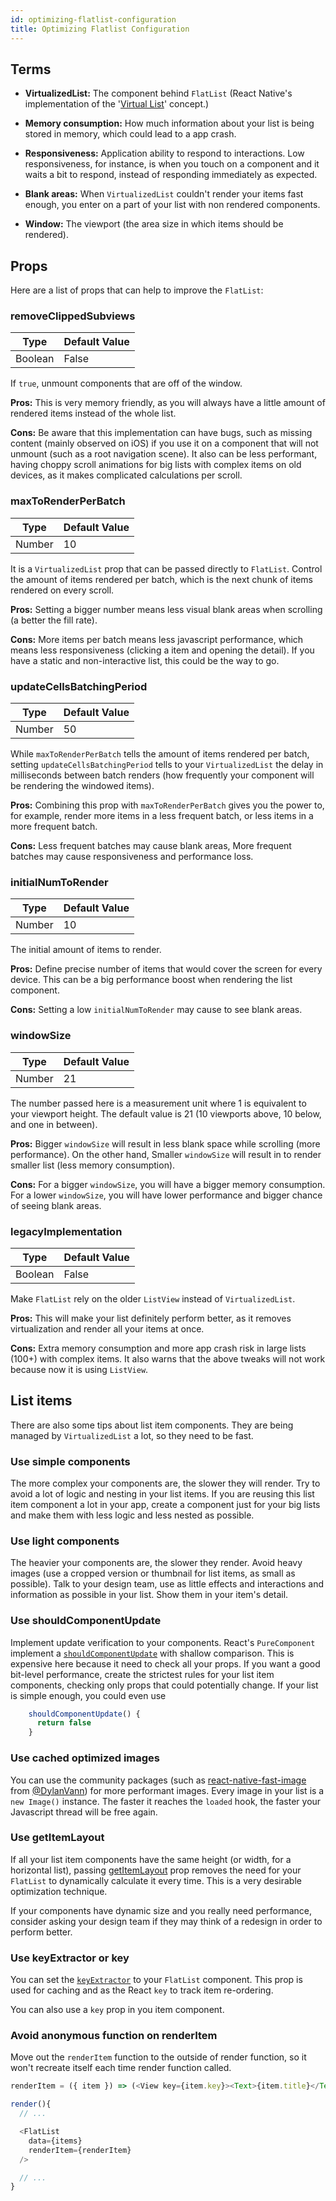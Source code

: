 ```yaml
---
id: optimizing-flatlist-configuration
title: Optimizing Flatlist Configuration
---
```


## Terms

- **VirtualizedList:** The component behind `FlatList` (React Native's implementation of the '[Virtual List](https://bvaughn.github.io/react-virtualized/#/components/List)' concept.)

- **Memory consumption:** How much information about your list is being stored in memory, which could lead to a app crash.

- **Responsiveness:** Application ability to respond to interactions. Low responsiveness, for instance, is when you touch on a component and it waits a bit to respond, instead of responding immediately as expected.

- **Blank areas:** When `VirtualizedList` couldn't render your items fast enough, you enter on a part of your list with non rendered components.

- **Window:** The viewport (the area size in which items should be rendered).

## Props

Here are a list of props that can help to improve the `FlatList`:

### removeClippedSubviews

| Type    | Default Value |
| ------- | ------------- |
| Boolean | False         |

If `true`, unmount components that are off of the window.

**Pros:** This is very memory friendly, as you will always have a little amount of rendered items instead of the whole list.

**Cons:** Be aware that this implementation can have bugs, such as missing content (mainly observed on iOS) if you use it on a component that will not unmount (such as a root navigation scene). It also can be less performant, having choppy scroll animations for big lists with complex items on old devices, as it makes complicated calculations per scroll.

### maxToRenderPerBatch

| Type   | Default Value |
| ------ | ------------- |
| Number | 10            |

It is a `VirtualizedList` prop that can be passed directly to `FlatList`. Control the amount of items rendered per batch, which is the next chunk of items rendered on every scroll.

**Pros:** Setting a bigger number means less visual blank areas when scrolling (a better the fill rate).

**Cons:** More items per batch means less javascript performance, which means less responsiveness (clicking a item and opening the detail). If you have a static and non-interactive list, this could be the way to go.

### updateCellsBatchingPeriod

| Type   | Default Value |
| ------ | ------------- |
| Number | 50            |

While `maxToRenderPerBatch` tells the amount of items rendered per batch, setting `updateCellsBatchingPeriod` tells to your `VirtualizedList` the delay in milliseconds between batch renders (how frequently your component will be rendering the windowed items).

**Pros:** Combining this prop with `maxToRenderPerBatch` gives you the power to, for example, render more items in a less frequent batch, or less items in a more frequent batch.

**Cons:** Less frequent batches may cause blank areas, More frequent batches may cause responsiveness and performance loss.

### initialNumToRender

| Type   | Default Value |
| ------ | ------------- |
| Number | 10            |

The initial amount of items to render.

**Pros:** Define precise number of items that would cover the screen for every device. This can be a big performance boost when rendering the list component.

**Cons:** Setting a low `initialNumToRender` may cause to see blank areas.

### windowSize

| Type   | Default Value |
| ------ | ------------- |
| Number | 21            |

The number passed here is a measurement unit where 1 is equivalent to your viewport height. The default value is 21 (10 viewports above, 10 below, and one in between).

**Pros:** Bigger `windowSize` will result in less blank space while scrolling (more performance). On the other hand, Smaller `windowSize` will result in to render smaller list (less memory consumption).

**Cons:** For a bigger `windowSize`, you will have a bigger memory consumption. For a lower `windowSize`, you will have lower performance and bigger chance of seeing blank areas.

### legacyImplementation

| Type    | Default Value |
| ------- | ------------- |
| Boolean | False         |

Make `FlatList` rely on the older `ListView` instead of `VirtualizedList`.

**Pros:** This will make your list definitely perform better, as it removes virtualization and render all your items at once.

**Cons:** Extra memory consumption and more app crash risk in large lists (100+) with complex items. It also warns that the above tweaks will not work because now it is using `ListView`.

## List items

There are also some tips about list item components. They are being managed by `VirtualizedList` a lot, so they need to be fast.

### Use simple components

The more complex your components are, the slower they will render. Try to avoid a lot of logic and nesting in your list items. If you are reusing this list item component a lot in your app, create a component just for your big lists and make them with less logic and less nested as possible.

### Use light components

The heavier your components are, the slower they render. Avoid heavy images (use a cropped version or thumbnail for list items, as small as possible). Talk to your design team, use as little effects and interactions and information as possible in your list. Show them in your item's detail.

### Use shouldComponentUpdate

Implement update verification to your components. React's `PureComponent` implement a [`shouldComponentUpdate`](https://reactjs.org/docs/react-component.html#shouldcomponentupdate) with shallow comparison. This is expensive here because it need to check all your props. If you want a good bit-level performance, create the strictest rules for your list item components, checking only props that could potentially change. If your list is simple enough, you could even use

```javascript
    shouldComponentUpdate() {
      return false
    }
```

### Use cached optimized images

You can use the community packages (such as [react-native-fast-image](https://github.com/DylanVann/react-native-fast-image) from [@DylanVann](https://github.com/DylanVann)) for more performant images. Every image in your list is a `new Image()` instance. The faster it reaches the `loaded` hook, the faster your Javascript thread will be free again.

### Use getItemLayout

If all your list item components have the same height (or width, for a horizontal list), passing [getItemLayout](https://facebook.github.io/react-native/docs/flatlist#getitemlayout) prop removes the need for your `FlatList` to dynamically calculate it every time. This is a very desirable optimization technique.

If your components have dynamic size and you really need performance, consider asking your design team if they may think of a redesign in order to perform better.

### Use keyExtractor or key

You can set the [`keyExtractor`](https://facebook.github.io/react-native/docs/flatlist#keyextractor) to your `FlatList` component. This prop is used for caching and as the React `key` to track item re-ordering.

You can also use a `key` prop in you item component.

### Avoid anonymous function on renderItem

Move out the `renderItem` function to the outside of render function, so it won't recreate itself each time render function called.

```javascript
renderItem = ({ item }) => (<View key={item.key}><Text>{item.title}</Text></View>);

render(){
  // ...

  <FlatList
    data={items}
    renderItem={renderItem}
  />

  // ...
}
```
